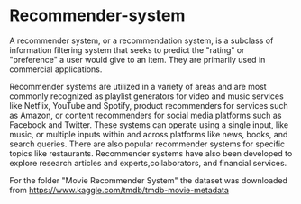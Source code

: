 # Recommender-system

A recommender system, or a recommendation system, is a subclass of information filtering system that seeks to predict the "rating" or "preference" a user would give to an item. They are primarily used in commercial applications.

Recommender systems are utilized in a variety of areas and are most commonly recognized as playlist generators for video and music services like Netflix, YouTube and Spotify, product recommenders for services such as Amazon, or content recommenders for social media platforms such as Facebook and Twitter. These systems can operate using a single input, like music, or multiple inputs within and across platforms like news, books, and search queries. There are also popular recommender systems for specific topics like restaurants. Recommender systems have also been developed to explore research articles and experts,collaborators, and financial services.

For the folder "Movie Recommender System" the dataset was downloaded from https://www.kaggle.com/tmdb/tmdb-movie-metadata
